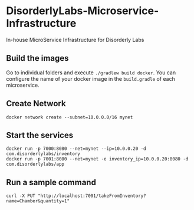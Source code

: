 # DisorderlyLabs-Microservice-Infrastructure
In-house MicroService Infrastructure for Disorderly Labs

## Build the images
Go to individual folders and execute `./gradlew build docker`. You can configure the name of your docker image in the `build.gradle` of each microservice.

## Create Network
`docker network create --subnet=10.0.0.0/16 mynet`

## Start the services
```
docker run -p 7000:8080 --net=mynet --ip=10.0.0.20 -d com.disorderlylabs/inventory
docker run -p 7001:8080 --net=mynet -e inventory_ip=10.0.0.20:8080 -d com.disorderlylabs/app
```

## Run a sample command
`curl -X PUT "http://localhost:7001/takeFromInventory?name=Chamber&quantity=1"`

